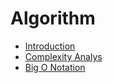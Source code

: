# Algorithm

- [Introduction](00_intro.md)
- [Complexity Analys](10_complexity.md)
- [Big O Notation](20_big_o.md)
